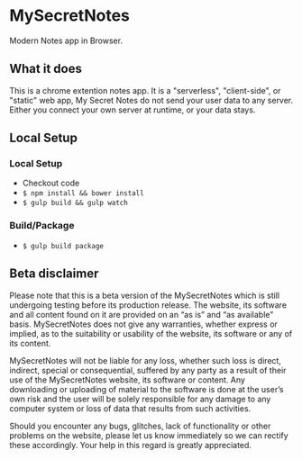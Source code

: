 # MySecretNotes
Modern Notes app in Browser.

## What it does ##

This is a chrome extention notes app. It is a "serverless", "client-side", or "static" web app, My Secret Notes do not send your user data to any server. Either you connect your own server at runtime, or your data stays. 


## Local Setup ##

### Local Setup ###

* Checkout code
* `$ npm install && bower install`
* `$ gulp build && gulp watch`

### Build/Package ###

* `$ gulp build package`


## Beta disclaimer ##

Please note that this is a beta version of the MySecretNotes which is still undergoing testing before its production release. The website, its software and all content found on it are provided on an “as is” and “as available” basis. MySecretNotes does not give any warranties, whether express or implied, as to the suitability or usability of the website, its software or any of its content.

MySecretNotes will not be liable for any loss, whether such loss is direct, indirect, special or consequential, suffered by any party as a result of their use of the MySecretNotes website, its software or content. Any downloading or uploading of material to the software is done at the user’s own risk and the user will be solely responsible for any damage to any computer system or loss of data that results from such activities. 

Should you encounter any bugs, glitches, lack of functionality or other problems on the website, please let us know immediately so we can rectify these accordingly. Your help in this regard is greatly appreciated.
